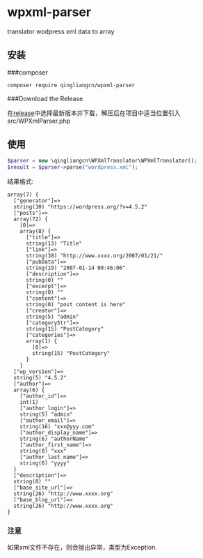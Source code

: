 # wpxml-parser

translator wodpress xml data to array

## 安装

###composer

```bash
composer require qingliangcn/wpxml-parser
```

###Download the Release

在[release](https://github.com/qingliangcn/wpxml-parser/releases)中选择最新版本并下载，解压后在项目中适当位置引入 src/WPXmlParser.php


## 使用

```php
$parser = new \qingliangcn\WPXmlTranslator\WPXmlTranslator();
$result = $parser->parse("wordpress.xml");
```

结果格式:

```
array(7) {
  ["generator"]=>
  string(30) "https://wordpress.org/?v=4.5.2"
  ["posts"]=>
  array(72) {
    [0]=>
    array(8) {
      ["title"]=>
      string(13) "Title"
      ["link"]=>
      string(38) "http://www.xxxx.org/2007/01/21/"
      ["pubData"]=>
      string(19) "2007-01-14 00:46:06"
      ["description"]=>
      string(0) ""
      ["excerpt"]=>
      string(0) ""
      ["content"]=>
      string(0) "post content is here"
      ["creator"]=>
      string(5) "admin"
      ["categoryStr"]=>
      string(15) "PostCategory"
      ["categories"]=>
      array(1) {
        [0]=>
        string(15) "PostCategory"
      }
    }
  ["wp_version"]=>
  string(5) "4.5.2"
  ["author"]=>
  array(6) {
    ["author_id"]=>
    int(1)
    ["author_login"]=>
    string(5) "admin"
    ["author_email"]=>
    string(16) "xxx@yyy.com"
    ["author_display_name"]=>
    string(6) "authorName"
    ["author_first_name"]=>
    string(0) "xxx"
    ["author_last_name"]=>
    string(0) "yyyy"
  }
  ["description"]=>
  string(0) ""
  ["base_site_url"]=>
  string(26) "http://www.xxxx.org"
  ["base_blog_url"]=>
  string(26) "http://www.xxxx.org"
}
```

### 注意

如果xml文件不存在，则会抛出异常，类型为Exception.